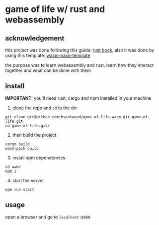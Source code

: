 # game of life w/ rust and webassembly

## acknowledgement

this project was done following this guide: [rust book][guide], also
it was done by using this template: [wasm-pack-template][temp]

the purpose was to learn webassembly and rust, learn how they interact together
and what can be done with them

## install

**IMPORTANT**: you'll need rust, cargo and npm installed in your machine 

1. clone the repo and `cd` to the dir:
```
git clone git@github.com:bsantanad/game-of-life-wasm.git game-of-life.git
cd game-of-life.git/
```
2. then build the project
```
cargo build
wasm-pack build
```
3. install npm dependencies
```
cd www/
npm i
```
4. start the server
```
npm run start
```

## usage
open a browser and go to `localhost:8080`

[guide]: https://rustwasm.github.io/book/introduction.html
[temp]: https://github.com/rustwasm/wasm-pack-template

